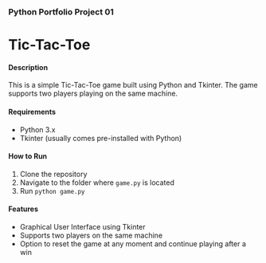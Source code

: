 ### Python Portfolio Project 01

# Tic-Tac-Toe

#### Description
This is a simple Tic-Tac-Toe game built using Python and Tkinter. The game supports two players playing on the same machine.

#### Requirements
- Python 3.x
- Tkinter (usually comes pre-installed with Python)

#### How to Run
1. Clone the repository
2. Navigate to the folder where `game.py` is located
3. Run `python game.py`

#### Features
- Graphical User Interface using Tkinter
- Supports two players on the same machine
- Option to reset the game at any moment and continue playing after a win
